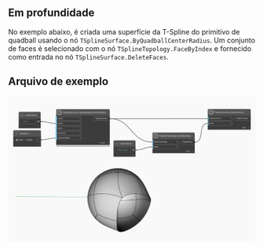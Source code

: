 ## Em profundidade

No exemplo abaixo, é criada uma superfície da T-Spline do primitivo de quadball usando o nó `TSplineSurface.ByQuadballCenterRadius`. Um conjunto de faces é selecionado com o nó `TSplineTopology.FaceByIndex` e fornecido como entrada no nó `TSplineSurface.DeleteFaces`.


## Arquivo de exemplo

![Example](./Autodesk.DesignScript.Geometry.TSpline.TSplineSurface.DeleteFaces_img.jpg)

